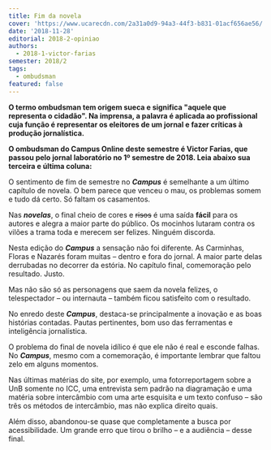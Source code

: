 ```yaml
---
title: Fim da novela
cover: 'https://www.ucarecdn.com/2a31a0d9-94a3-44f3-b831-01acf656ae56/'
date: '2018-11-28'
editorial: 2018-2-opiniao
authors:
  - 2018-1-victor-farias
semester: 2018/2
tags:
  - ombudsman
featured: false
---
```

**O termo ombudsman tem origem sueca e significa "aquele que representa o cidadão". Na imprensa, a palavra é aplicada ao profissional cuja função é representar os eleitores de um jornal e fazer críticas à produção jornalística.**

**O ombudsman do Campus Online deste semestre é Victor Farias, que passou pelo jornal laboratório no 1º semestre de 2018. Leia abaixo sua terceira e última coluna:**

O sentimento de fim de semestre no **_Campus_** é semelhante a um último capítulo de novela. O bem parece que venceu o mau, os problemas somem e tudo dá certo. Só faltam os casamentos.

Nas _**novelas**_, o final cheio de cores e ~~risos~~ é uma saída **fácil** para os autores e alegra a maior parte do público. Os mocinhos lutaram contra os vilões a trama toda e merecem ser felizes. Ninguém discorda. 

Nesta edição do **_Campus_** a sensação não foi diferente. As Carminhas, Floras e Nazarés foram muitas – dentro e fora do jornal. A maior parte delas derrubadas no decorrer da estória. No capítulo final, comemoração pelo resultado. Justo.

Mas não são só as personagens que saem da novela felizes, o telespectador – ou internauta – também ficou satisfeito com o resultado.

No enredo deste **_Campus_**, destaca-se principalmente a inovação e as boas histórias contadas. Pautas pertinentes, bom uso das ferramentas e inteligência jornalística.

O problema do final de novela idílico é que ele não é real e esconde falhas. No _**Campus**_, mesmo com a comemoração, é importante lembrar que faltou zelo em alguns momentos.

Nas últimas matérias do site, por exemplo, uma fotorreportagem sobre a UnB somente no ICC, uma entrevista sem padrão na diagramação e uma matéria sobre intercâmbio com uma arte esquisita e um texto confuso – são três os métodos de intercâmbio, mas não explica direito quais.

Além disso, abandonou-se quase que completamente a busca por acessibilidade. Um grande erro que tirou o brilho – e a audiência – desse final.
